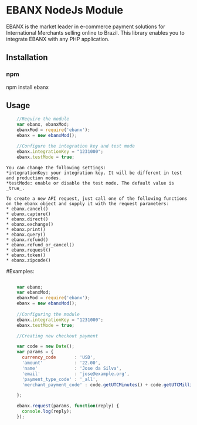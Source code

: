EBANX NodeJs Module
==============
EBANX is the market leader in e-commerce payment solutions for International Merchants selling online to Brazil. This library enables you to integrate EBANX with any PHP application.


Installation
----------

### npm

npm install ebanx

Usage
---------
```javascript
    //Require the module
    var ebanx, ebanxMod;
    ebanxMod = require('ebanx');
    ebanx = new ebanxMod();

    //Configure the integration key and test mode
    ebanx.integrationKey = "1231000";
    ebanx.testMode = true;
```

    You can change the following settings:
    *integrationKey: your integration key. It will be different in test and production modes.
    *testMode: enable or disable the test mode. The default value is _true_.

    To create a new API request, just call one of the following functions on the ebanx object and supply it with the request parameters:
    * ebanx.cancel()
    * ebanx.capture()
    * ebanx.direct()
    * ebanx.exchange()
    * ebanx.print()
    * ebanx.query()
    * ebanx.refund()
    * ebanx.refund_or_cancel()
    * ebanx.request()
    * ebanx.token()
    * ebanx.zipcode()

#Examples:

```javascript

    var ebanx;
    var ebanxMod;
    ebanxMod = require('ebanx');
    ebanx = new ebanxMod();
    
    //Configuring the module
    ebanx.integrationKey = "1231000";
    ebanx.testMode = true;

    //Creating new checkout payment

    var code = new Date(); 
    var params = {
      currency_code       : 'USD',
      'amount'            : '22.00',
      'name'              : 'Jose da Silva',
      'email'             : 'jose@example.org',
      'payment_type_code' : '_all',
      'merchant_payment_code' : code.getUTCMinutes() + code.getUTCMilliseconds() //this creates a unique code, required for creating the payment

    };

    ebanx.request(params, function(reply) {
      console.log(reply);
    });
    
```